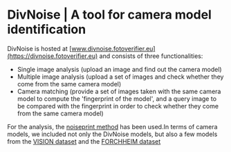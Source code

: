 # DivNoise | A tool for camera model identification
DivNoise is hosted at [www.divnoise.fotoverifier.eu](https://divnoise.fotoverifier.eu) and consists of three functionalities: 
- Single image analysis (upload an image and find out the camera model)
- Multiple image analysis (upload a set of images and check whether they come from the same camera model)
- Camera matching (provide a set of images taken with the same camera model to compute the 'fingerprint of the model', and a query image to be compared with the fingerprint in order to check whether they come from the same camera model)

For the analysis, the [noiseprint method](https://github.com/grip-unina/noiseprint) has been used.In terms of camera models, we included not only the DivNoise models, but also a few models from the [VISION dataset](https://link.springer.com/content/pdf/10.1186/s13635-017-0067-2.pdf) and the [FORCHHEIM dataset](https://www.semanticscholar.org/paper/The-Forchheim-Image-Database-for-Camera-in-the-Wild-Hadwiger-Riess/d1996194f350ad52dfe185d46581d38176441ce5)
